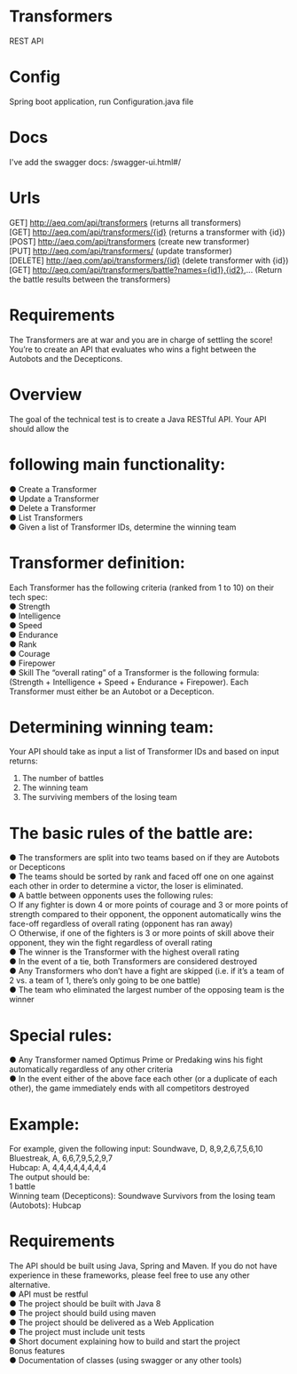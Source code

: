 # Transformers
REST API

# Config
Spring boot application, run Configuration.java file

# Docs
I've add the swagger docs: /swagger-ui.html#/
     
# Urls
GET] http://aeq.com/api/transformers (returns all transformers)
<br>[GET] http://aeq.com/api/transformers/{id} (returns a transformer with {id})
<br>[POST] http://aeq.com/api/transformers (create new transformer)
<br>[PUT] http://aeq.com/api/transformers/ (update transformer)
<br>[DELETE] http://aeq.com/api/transformers/{id} (delete transformer with {id})
<br>[GET] http://aeq.com/api/transformers/battle?names={id1},{id2},... (Return the battle results between the transformers)

# Requirements
The Transformers are at war and you are in charge of settling the score! You’re to create an API
that evaluates who wins a fight between the Autobots and the Decepticons.

# Overview
The goal of the technical test is to create a Java RESTful API. Your API should allow the
# following main functionality:
● Create a Transformer
<br>● Update a Transformer
<br>● Delete a Transformer
<br>● List Transformers
<br>● Given a list of Transformer IDs, determine the winning team
# Transformer definition:
Each Transformer has the following criteria (ranked from 1 to 10) on their tech spec:
<br>● Strength
<br>● Intelligence
<br>● Speed
<br>● Endurance
<br>● Rank
<br>● Courage
<br>● Firepower
<br>● Skill
The “overall rating” of a Transformer is the following formula: (Strength + Intelligence + Speed +
Endurance + Firepower).
Each Transformer must either be an Autobot or a Decepticon.

# Determining winning team:
Your API should take as input a list of Transformer IDs and based on input returns:
1. The number of battles
2. The winning team
3. The surviving members of the losing team
# The basic rules of the battle are:
● The transformers are split into two teams based on if they are Autobots or Decepticons
<br>● The teams should be sorted by rank and faced off one on one against each other in
order to determine a victor, the loser is eliminated.
<br>● A battle between opponents uses the following rules:
<br>○ If any fighter is down 4 or more points of courage and 3 or more points of strength compared to their opponent, the opponent automatically wins the face-off regardless of overall rating (opponent has ran away)
<br>○ Otherwise, if one of the fighters is 3 or more points of skill above their opponent, they win the fight regardless of overall rating
<br>● The winner is the Transformer with the highest overall rating
<br>● In the event of a tie, both Transformers are considered destroyed
<br>● Any Transformers who don’t have a fight are skipped (i.e. if it’s a team of 2 vs. a team of
1, there’s only going to be one battle)
<br>● The team who eliminated the largest number of the opposing team is the winner
# Special rules:
● Any Transformer named Optimus Prime or Predaking wins his fight automatically
regardless of any other criteria
<br>● In the event either of the above face each other (or a duplicate of each other), the game
immediately ends with all competitors destroyed
# Example:
For example, given the following input: Soundwave, D, 8,9,2,6,7,5,6,10 Bluestreak, A, 6,6,7,9,5,2,9,7
<br>Hubcap: A, 4,4,4,4,4,4,4,4
<br>The output should be:
<br>1 battle
<br>Winning team (Decepticons): Soundwave Survivors from the losing team (Autobots): Hubcap
# Requirements
The API should be built using Java, Spring and Maven. If you do not have experience in these frameworks, please feel free to use any other alternative.
<br>● API must be restful
<br>● The project should be built with Java 8
<br>● The project should build using maven
<br>● The project should be delivered as a Web Application
<br>● The project must include unit tests
<br>● Short document explaining how to build and start the project
<br>Bonus features
<br>● Documentation of classes (using swagger or any other tools)
